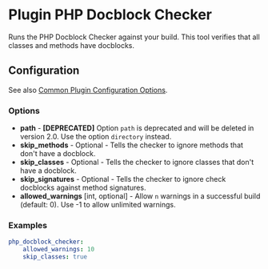 Plugin PHP Docblock Checker
===========================

Runs the PHP Docblock Checker against your build. This tool verifies that all classes and methods have docblocks.

Configuration
-------------

See also [Common Plugin Configuration Options](../plugin_common_options.md).

### Options

* **path** - **[DEPRECATED]** Option `path` is deprecated and will be deleted in version 2.0. Use the option 
`directory` instead.
* **skip_methods** - Optional - Tells the checker to ignore methods that don't have a docblock.
* **skip_classes** - Optional - Tells the checker to ignore classes that don't have a docblock.
* **skip_signatures** - Optional - Tells the checker to ignore check docblocks against method signatures.
* **allowed_warnings** [int, optional] - Allow `n` warnings in a successful build (default: 0). 
  Use -1 to allow unlimited warnings.

### Examples

```yml
php_docblock_checker:
    allowed_warnings: 10
    skip_classes: true
```
